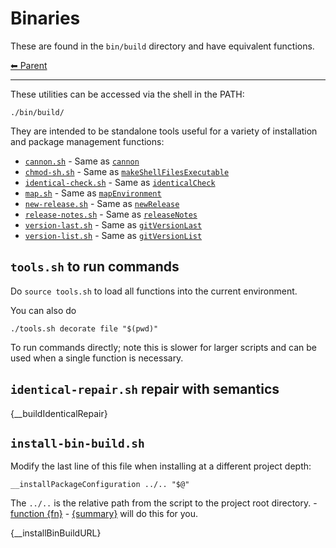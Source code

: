 # Binaries

These are found in the `bin/build` directory and have equivalent functions.

<!-- TEMPLATE header 2 -->
[⬅ Parent ](../index.md)
<hr />

These utilities can be accessed via the shell in the PATH:

    ./bin/build/

They are intended to be standalone tools useful for a variety of installation and package management functions:

- [`cannon.sh`](./text.md#cannon) - Same as [`cannon`](./text.md#cannon)
- [`chmod-sh.sh`](./os.md#makeShellFilesExecutable) - Same as [
  `makeShellFilesExecutable`](./os.md#makeShellFilesExecutable)
- [`identical-check.sh`](./identical.md#identicalCheck) - Same as [`identicalCheck`](./identical.md#identicalCheck)
- [`map.sh`](./text.md#mapEnvironment) - Same as [`mapEnvironment`](./text.md#mapEnvironment)
- [`new-release.sh`](./version.md#newRelease) - Same as [`newRelease`](./version.md#newRelease)
- [`release-notes.sh`](./git.md#releaseNotes) - Same as [`releaseNotes`](./git.md#releaseNotes)
- [`version-last.sh`](./git.md#gitVersionLast) - Same as [`gitVersionLast`](./git.md#gitVersionLast)
- [`version-list.sh`](./git.md/#gitVersionList) - Same as [`gitVersionList`](./git.md#gitVersionList)

## `tools.sh` to run commands

Do `source tools.sh` to load all functions into the current environment.

You can also do

    ./tools.sh decorate file "$(pwd)"

To run commands directly; note this is slower for larger scripts and can be used when a single function is necessary.

## `identical-repair.sh` repair with semantics

{__buildIdenticalRepair}

## `install-bin-build.sh`

Modify the last line of this file when installing at a different project depth:

    __installPackageConfiguration ../.. "$@"

The `../..` is the relative path from the script to the project root
directory. - [function {fn}]({documentationPath}) - [{summary}]({sourceLink}) will do this for you.

{__installBinBuildURL}
